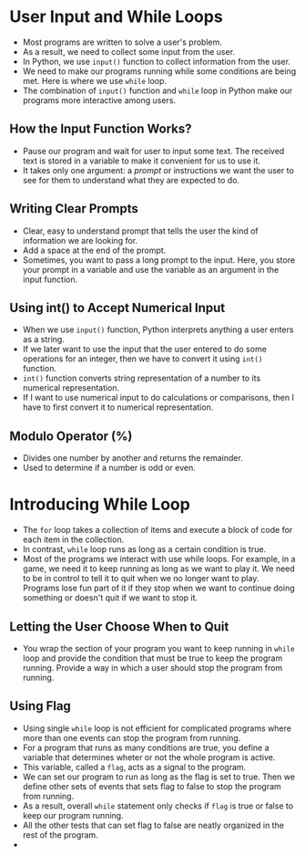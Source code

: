 # User Input and While Loops

- Most programs are written to solve a user's problem.
- As a result, we need to collect some input from the user.
- In Python, we use `input()` function to collect information from the user.
- We need to make our programs running while some conditions are being met. Here is where we use `while` loop.
- The combination of `input()` function and `while` loop in Python make our programs more interactive among users.

## How the Input Function Works?

- Pause our program and wait for user to input some text. The received text is stored in a variable to make it convenient for us to use it.
- It takes only one argument: a _prompt_ or instructions we want the user to see for them to understand what they are expected to do.

## Writing Clear Prompts

- Clear, easy to understand prompt that tells the user the kind of information we are looking for.
- Add a space at the end of the prompt.
- Sometimes, you want to pass a long prompt to the input. Here, you store your prompt in a variable and use the variable as an argument in the input function.

## Using int() to Accept Numerical Input

- When we use `input()` function, Python interprets anything a user enters as a string.
- If we later want to use the input that the user entered to do some operations for an integer, then we have to convert it using `int()` function.
- `int()` function converts string representation of a number to its numerical representation.
- If I want to use numerical input to do calculations or comparisons, then I have to first convert it to numerical representation.

## Modulo Operator (%)

- Divides one number by another and returns the remainder.
- Used to determine if a number is odd or even.

# Introducing While Loop

- The `for` loop takes a collection of items and execute a block of code for each item in the collection.
- In contrast, `while` loop runs as long as a certain condition is true.
- Most of the programs we interact with use while loops. For example, in a game, we need it to keep running as long as we want to play it. We need to be in control to tell it to quit when we no longer want to play. Programs lose fun part of it if they stop when we want to continue doing something or doesn't quit if we want to stop it.

## Letting the User Choose When to Quit

- You wrap the section of your program you want to keep running in `while` loop and provide the condition that must be true to keep the program running. Provide a way in which a user should stop the program from running.

## Using Flag

- Using single `while` loop is not efficient for complicated programs where more than one events can stop the program from running.
- For a program that runs as many conditions are true, you define a variable that determines wheter or not the whole program is active.
- This variable, called a `flag`, acts as a signal to the program.
- We can set our program to run as long as the flag is set to true. Then we define other sets of events that sets flag to false to stop the program from running.
- As a result, overall `while` statement only checks if `flag` is true or false to keep our program running.
- All the other tests that can set flag to false are neatly organized in the rest of the program.
- 
